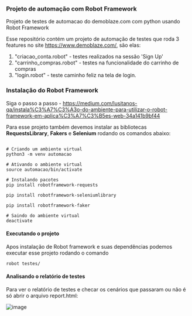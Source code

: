 ### Projeto de automação com Robot Framework ###

Projeto de testes de automacao do demoblaze.com com python usando Robot Framework

Esse repositório contém um projeto de automação de testes que roda 3 features no site https://www.demoblaze.com/, são elas:

1) "criacao_conta.robot" - testes realizados na sessão  'Sign Up' 
2) "carrinho_compras.robot" - testes na funcionalidade do carrinho de compras
3) "login.robot" - teste caminho feliz na tela de login.


### Instalação do Robot Framework ###

Siga o passo a passo - https://medium.com/lusitanos-qa/instala%C3%A7%C3%A3o-do-ambiente-para-utilizar-o-robot-framework-em-aplica%C3%A7%C3%B5es-web-34a141b9bf44 

Para esse projeto também devemos instalar as bibliotecas **RequestsLibrary**, **Fakers** e **Selenium** rodando os comandos abaixo:

```shell

# Criando um ambiente virtual
python3 -m venv automacao

# Ativando o ambiente virtual
source automacao/bin/activate

# Instalando pacotes
pip install robotframework-requests

pip install robotframework-seleniumlibrary

pip install robotframework-faker

# Saindo do ambiente virtual
deactivate
```

#### Executando o projeto ####
Apos instalação de Robot framework e suas dependências podemos executar esse projeto rodando o comando
```shell
robot testes/
```

#### Analisando o relatório de testes ####

Para ver o relatório de testes e checar os cenários que passaram ou não é só abrir o arquivo report.html:

![image](https://github.com/thiagoalanjs/demoblazer_python/assets/32438113/2b6fbe5e-9b96-41c6-812f-42d1b8022e27)



